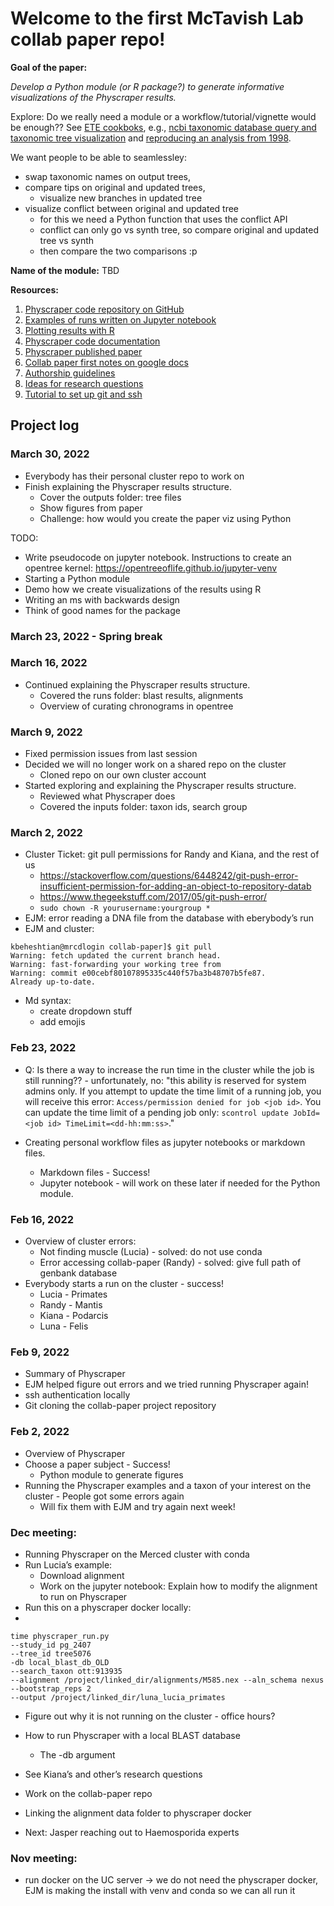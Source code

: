 # Welcome to the first McTavish Lab collab paper repo!

**Goal of the paper:**

_Develop a Python module (or R package?) to generate informative visualizations of the Physcraper results._

Explore: Do we really need a module or a workflow/tutorial/vignette would be enough?? See [ETE cookboks](http://etetoolkit.org/cookbook/), e.g., [ncbi taxonomic database query and taxonomic tree visualization](http://etetoolkit.org/documentation/ete-ncbiquery/) and [reproducing an analysis from 1998](http://etetoolkit.org/cookbook/ete_evol_lysozyme_branch.ipynb).

We want people to be able to seamlessley:

- swap taxonomic names on output trees,
- compare tips on original and updated trees, 
   - visualize new branches in updated tree
- visualize conflict between original and updated tree
   - for this we need a Python function that uses the conflict API
   - conflict can only go vs synth tree, so compare original and updated tree vs synth
   - then compare the two comparisons :p

**Name of the module:** TBD

**Resources:**

1. [Physcraper code repository on GitHub](https://github.com/McTavishLab/physcraper)
1. [Examples of runs written on Jupyter notebook](https://github.com/McTavishLab/physcraper/tree/main/docs/examples)
2. [Plotting results with R](https://mctavishlab.github.io/physcraperex/index.html)
3. [Physcraper code documentation](https://physcraper.readthedocs.io/en/main/index.html)
4. [Physcraper published paper](https://bmcbioinformatics.biomedcentral.com/articles/10.1186/s12859-021-04274-6)
5. [Collab paper first notes on google docs](https://docs.google.com/document/d/1R9ueuvIWhvD9gSxr6GAso4RnSMK-1BlSHhU0p2wJMPI/edit)
6. [Authorship guidelines](https://docs.google.com/document/d/15mKjgdxvvPQPxiJE6hk8_vmCuf1NZH8IdZEyaM9RY9w/edit)
7. [Ideas for research questions](https://docs.google.com/document/d/1ztoGtQK3HhxFUfal7t5Scq9nGU9b6xBzbvHED3aNYJc/edit)
8. [Tutorial to set up git and ssh](https://github.com/LunaSare/lunasare-blogdown/blob/main/content/post-dev/2022-02-01_configuring-git/index.md)


## Project log

### March 30, 2022

- Everybody has their personal cluster repo to work on
- Finish explaining the Physcraper results structure.
   - Cover the outputs folder: tree files
   - Show figures from paper
   - Challenge: how would you create the paper viz using Python

TODO:

- Write pseudocode on jupyter notebook. Instructions to create an opentree kernel: https://opentreeoflife.github.io/jupyter-venv
- Starting a Python module
- Demo how we create visualizations of the results using R
- Writing an ms with backwards design
- Think of good names for the package

### March 23, 2022 - Spring break

### March 16, 2022

- Continued explaining the Physcraper results structure.
   - Covered the runs folder: blast results, alignments
   - Overview of curating chronograms in opentree
   
### March 9, 2022

- Fixed permission issues from last session
- Decided we will no longer work on a shared repo on the cluster
   - Cloned repo on our own cluster account
- Started exploring and explaining the Physcraper results structure.
   - Reviewed what Physcraper does
   - Covered the inputs folder: taxon ids, search group


### March 2, 2022

- Cluster Ticket: git pull permissions for Randy and Kiana, and the rest of us
  - https://stackoverflow.com/questions/6448242/git-push-error-insufficient-permission-for-adding-an-object-to-repository-datab 
  - https://www.thegeekstuff.com/2017/05/git-push-error/
  - `sudo chown -R yourusername:yourgroup *`
- EJM: error reading a DNA file from the database with eberybody’s run
- EJM and cluster: 
```
kbeheshtian@mrcdlogin collab-paper]$ git pull
Warning: fetch updated the current branch head.
Warning: fast-forwarding your working tree from
Warning: commit e00cebf80107895335c440f57ba3b48707b5fe87.
Already up-to-date.
```
- Md syntax: 
  - create dropdown stuff
  - add emojis


### Feb 23, 2022

- Q: Is there a way to increase the run time in the cluster while the job is still running?? - unfortunately, no: 
"this ability is reserved for system admins only. 
If you attempt to update the time limit of a running job, you will receive this error:
`Access/permission denied for job <job id>`.
You can update the time limit of a pending job only:
`scontrol update JobId=<job id> TimeLimit=<dd-hh:mm:ss>`."

- Creating personal workflow files as jupyter notebooks or markdown files. 
  - Markdown files - Success!
  - Jupyter notebook - will work on these later if needed for the Python module.



### Feb 16, 2022

- Overview of cluster errors:
  - Not finding muscle (Lucia) - solved: do not use conda
  - Error accessing collab-paper (Randy) - solved: give full path of genbank database
- Everybody starts a run on the cluster - success!
  - Lucia - Primates
  - Randy - Mantis
  - Kiana - Podarcis
  - Luna - Felis

### Feb 9, 2022

- Summary of Physcraper
- EJM helped figure out errors and we tried running Physcraper again!
- ssh authentication locally
- Git cloning the collab-paper project repository



### Feb 2, 2022

- Overview of Physcraper
- Choose a paper subject - Success!
  - Python module to generate figures
- Running the Physcraper examples and a taxon of your interest on the cluster - People got some errors again
   - Will fix them with EJM and try again next week!

### Dec meeting:

- Running Physcraper on the Merced cluster with conda
- Run Lucia’s example:
  - Download alignment
  - Work on the jupyter notebook: Explain how to modify the alignment to run on Physcraper
- Run this on a physcraper docker locally:
- 
```
time physcraper_run.py 
--study_id pg_2407 
--tree_id tree5076 
-db local_blast_db_OLD 
--search_taxon ott:913935 
--alignment /project/linked_dir/alignments/M585.nex --aln_schema nexus 
--bootstrap_reps 2 
--output /project/linked_dir/luna_lucia_primates
```
- Figure out why it is not running on the cluster - office hours?


- How to run Physcraper with a local BLAST database
   - The -db argument
- See Kiana’s and other’s research questions
- Work on the collab-paper repo
- Linking the alignment data folder to physcraper docker
- Next: Jasper reaching out to Haemosporida experts

### Nov meeting:

- run docker on the UC server -> we do not need the physcraper docker, EJM is making the install with venv and conda so we can all run it


